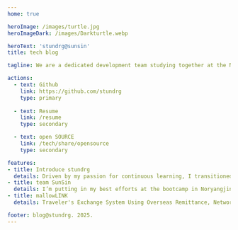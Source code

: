 ```yaml
---
home: true

heroImage: /images/turtle.jpg
heroImageDark: /images/Darkturtle.webp

heroText: 'stundrg@sunsin'
title: tech blog

tagline: We are a dedicated development team studying together at the Noryangjin bootcamp. Let’s go Team SoonShinShop – we’ve got this!

actions:
  - text: Github
    link: https://github.com/stundrg
    type: primary
  
  - text: Resume
    link: /resume
    type: secondary

  - text: open SOURCE
    link: /tech/share/opensource
    type: secondary

features:
- title: Introduce stundrg
  details: Driven by my passion for continuous learning, I transitioned from a smaller regional university to enhance my skills in data analysis. With 2.5 years of experience as a QA professional, I am now deepening my expertise at a competitive bootcamp in Noryangjin, focused on data-driven technologies and methodologies.
- title: team SunSin
  details: I’m putting in my best efforts at the bootcamp in Noryangjin, fully committed to preparing for the challenges of the job market and aiming for success!
- title: mallowLINK
  details: Traveler's Exchange System Using Overseas Remittance, Network Solution for Financial Institutions

footer: blog@stundrg. 2025.
---
```

